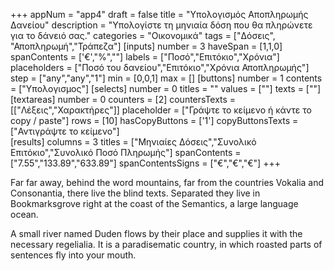 +++
appNum = "app4"
draft = false
title = "Υπολογισμός Aποπληρωμής Δανείου"
description = "Υπολογίστε τη μηνιαία δόση που θα πληρώνετε για το δάνειό σας."
categories = "Oικονομικά"
tags = ["Δόσεις", "Αποπληρωμή","Τράπεζα"]
[inputs]
  number = 3
  haveSpan = [1,1,0]
  spanContents = ['&euro;',"%",""]
  labels = ["Ποσό","Επιτόκιο","Χρόνια"]
  placeholders = ["Ποσό του δανείου","Επιτόκιο","Χρόνια Αποπληρωμής"]
  step = ["any","any","1"]
  min = [0,0,1]
  max = []
[buttons]
  number = 1
  contents = ["Yπολογισμος"]
[selects]
  number = 0
  titles = ""
  values = [""]
  texts = [""]
[textareas]
  number = 0
  counters = [2]
  countersTexts = [["Λέξεις","Χαρακτήρες"]]
  placeholder = ["Γράψτε το κείμενο ή κάντε το copy / paste"]
  rows = [10]
  hasCopyButtons = ['1']
  copyButtonsTexts = ["Αντιγράψτε το κείμενο"]  
[results]
  columns = 3
  titles = ["Μηνιαίες Δόσεις","Συνολικό Επιτόκιο","Συνολικό Ποσό Πληρωμής"]
  spanContents = ["7.55","133.89","633.89"]
  spanContentsSigns = ["&euro;","&euro;","&euro;"]
+++


Far far away, behind the word mountains, far from the countries Vokalia and Consonantia, there live the blind texts. Separated they live in Bookmarksgrove right at the coast of the Semantics, a large language ocean.

A small river named Duden flows by their place and supplies it with the necessary regelialia. It is a paradisematic country, in which roasted parts of sentences fly into your mouth.
